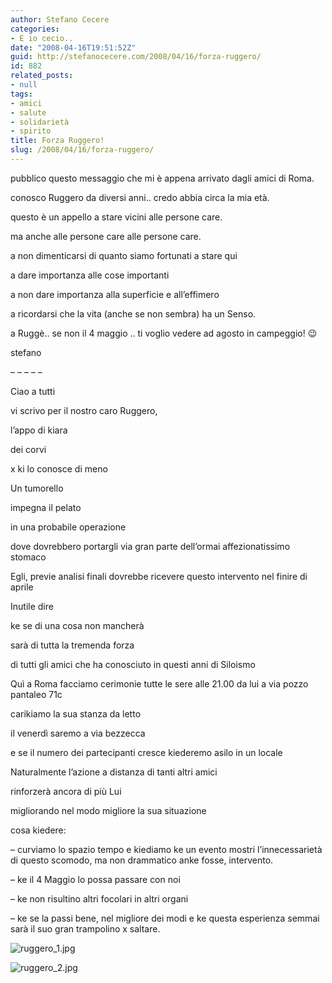 ```yaml
---
author: Stefano Cecere
categories:
- E io cecio..
date: "2008-04-16T19:51:52Z"
guid: http://stefanocecere.com/2008/04/16/forza-ruggero/
id: 882
related_posts:
- null
tags:
- amici
- salute
- solidarietà
- spirito
title: Forza Ruggero!
slug: /2008/04/16/forza-ruggero/
---
```


pubblico questo messaggio che mi è appena arrivato dagli amici di Roma.
  
conosco Ruggero da diversi anni.. credo abbia circa la mia età.
  
questo è un appello a stare vicini alle persone care.
  
ma anche alle persone care alle persone care.
  
a non dimenticarsi di quanto siamo fortunati a stare qui
  
a dare importanza alle cose importanti
  
a non dare importanza alla superficie e all&#8217;effimero
  
a ricordarsi che la vita (anche se non sembra) ha un Senso.

a Ruggè.. se non il 4 maggio .. ti voglio vedere ad agosto in campeggio! 😉
  
stefano

&#8211; &#8211; &#8211; &#8211; &#8211;

Ciao a tutti
  
vi scrivo per il nostro caro Ruggero,
  
l&#8217;appo di kiara
  
dei corvi
  
x ki lo conosce di meno

Un tumorello
  
impegna il pelato
  
in una probabile operazione
  
dove dovrebbero portargli via gran parte dell&#8217;ormai affezionatissimo stomaco

Egli, previe analisi finali dovrebbe ricevere questo intervento nel finire di aprile

Inutile dire
  
ke se di una cosa non mancherà
  
sarà di tutta la tremenda forza
  
di tutti gli amici che ha conosciuto in questi anni di Siloismo

Quì a Roma facciamo cerimonie tutte le sere alle 21.00 da lui a via pozzo pantaleo 71c
  
carikiamo la sua stanza da letto
  
il venerdì saremo a via bezzecca
  
e se il numero dei partecipanti cresce kiederemo asilo in un locale

Naturalmente l&#8217;azione a distanza di tanti altri amici
  
rinforzerà ancora di più Lui
  
migliorando nel modo migliore la sua situazione

cosa kiedere:

&#8211; curviamo lo spazio tempo e kiediamo ke un evento mostri l&#8217;innecessarietà di questo scomodo, ma non drammatico anke fosse, intervento.
  
&#8211; ke il 4 Maggio lo possa passare con noi
  
&#8211; ke non risultino altri focolari in altri organi
  
&#8211; ke se la passi bene, nel migliore dei modi e ke questa esperienza semmai sarà il suo gran trampolino x saltare.

![ruggero_1.jpg](http://stefanocecere.com/wp-content/uploads/sites/3/2008/04/ruggero_1.jpg)
  
![ruggero_2.jpg](http://stefanocecere.com/wp-content/uploads/sites/3/2008/04/ruggero_2.jpg)